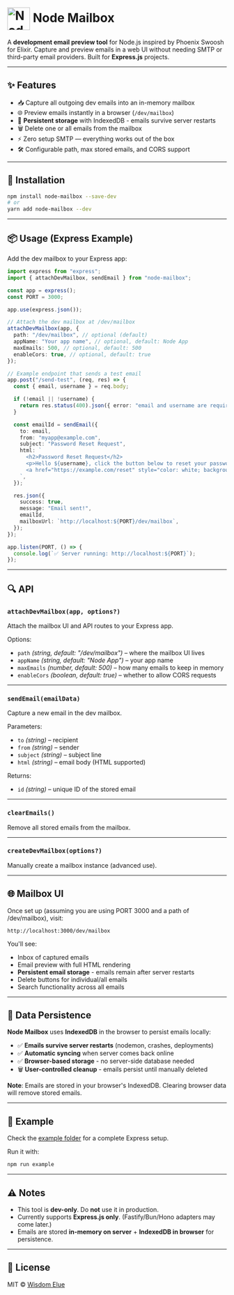 # <img src="https://res.cloudinary.com/dwdsjbetu/image/upload/v1757306547/logo_gvgci0.png" alt="Node Mailbox Logo" width="52" height="52" style="vertical-align: middle;"/> Node Mailbox

A **development email preview tool** for Node.js inspired by Phoenix Swoosh for Elixir.
Capture and preview emails in a web UI without needing SMTP or third-party email providers.
Built for **Express.js** projects.

---

## ✨ Features

- 📥 Capture all outgoing dev emails into an in-memory mailbox
- 🌐 Preview emails instantly in a browser (`/dev/mailbox`)
- 💾 **Persistent storage** with IndexedDB - emails survive server restarts
- 🗑️ Delete one or all emails from the mailbox
- ⚡ Zero setup SMTP — everything works out of the box
- 🛠️ Configurable path, max stored emails, and CORS support

---

## 🚀 Installation

```bash
npm install node-mailbox --save-dev
# or
yarn add node-mailbox --dev
```

---

## 📦 Usage (Express Example)

Add the dev mailbox to your Express app:

```ts
import express from "express";
import { attachDevMailbox, sendEmail } from "node-mailbox";

const app = express();
const PORT = 3000;

app.use(express.json());

// Attach the dev mailbox at /dev/mailbox
attachDevMailbox(app, {
  path: "/dev/mailbox", // optional (default)
  appName: "Your app name", // optional, default: Node App
  maxEmails: 500, // optional, default: 500
  enableCors: true, // optional, default: true
});

// Example endpoint that sends a test email
app.post("/send-test", (req, res) => {
  const { email, username } = req.body;

  if (!email || !username) {
    return res.status(400).json({ error: "email and username are required" });
  }

  const emailId = sendEmail({
    to: email,
    from: "myapp@example.com",
    subject: "Password Reset Request",
    html: `
      <h2>Password Reset Request</h2>
      <p>Hello ${username}, click the button below to reset your password:</p>
      <a href="https://example.com/reset" style="color: white; background: #26577f; padding: 10px 20px; border-radius: 5px;">Reset Password</a>
    `,
  });

  res.json({
    success: true,
    message: "Email sent!",
    emailId,
    mailboxUrl: `http://localhost:${PORT}/dev/mailbox`,
  });
});

app.listen(PORT, () => {
  console.log(`✅ Server running: http://localhost:${PORT}`);
});
```

---

## 🔍 API

### `attachDevMailbox(app, options?)`

Attach the mailbox UI and API routes to your Express app.

Options:

- `path` _(string, default: "/dev/mailbox")_ – where the mailbox UI lives
- `appName` _(string, default: "Node App")_ – your app name
- `maxEmails` _(number, default: 500)_ – how many emails to keep in memory
- `enableCors` _(boolean, default: true)_ – whether to allow CORS requests

---

### `sendEmail(emailData)`

Capture a new email in the dev mailbox.

Parameters:

- `to` _(string)_ – recipient
- `from` _(string)_ – sender
- `subject` _(string)_ – subject line
- `html` _(string)_ – email body (HTML supported)

Returns:

- `id` _(string)_ – unique ID of the stored email

---

### `clearEmails()`

Remove all stored emails from the mailbox.

---

### `createDevMailbox(options?)`

Manually create a mailbox instance (advanced use).

---

## 🌐 Mailbox UI

Once set up (assuming you are using PORT 3000 and a path of /dev/mailbox), visit:

```
http://localhost:3000/dev/mailbox
```

You'll see:

- Inbox of captured emails
- Email preview with full HTML rendering
- **Persistent email storage** - emails remain after server restarts
- Delete buttons for individual/all emails
- Search functionality across all emails

---

## 💾 Data Persistence

**Node Mailbox** uses **IndexedDB** in the browser to persist emails locally:

- ✅ **Emails survive server restarts** (nodemon, crashes, deployments)
- ✅ **Automatic syncing** when server comes back online
- ✅ **Browser-based storage** - no server-side database needed
- 🗑️ **User-controlled cleanup** - emails persist until manually deleted

**Note**: Emails are stored in your browser's IndexedDB. Clearing browser data will remove stored emails.

---

## 📂 Example

Check the [example folder](./src/example) for a complete Express setup.

Run it with:

```bash
npm run example
```

---

## ⚠️ Notes

- This tool is **dev-only**. Do **not** use it in production.
- Currently supports **Express.js only**.
  (Fastify/Bun/Hono adapters may come later.)
- Emails are stored **in-memory on server** + **IndexedDB in browser** for persistence.

---

## 📜 License

MIT © [Wisdom Elue](https://github.com/elue-dev)
